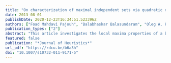 ```yaml
---
title: "On characterization of maximal independent sets via quadratic optimization"
date: 2013-08-01
publishDate: 2020-12-23T16:34:51.523396Z
authors: ["Foad Mahdavi Pajouh", "Balabhaskar Balasundaram", "Oleg A. Prokopyev"]
publication_types: ["2"]
abstract: "This article investigates the local maxima properties of a box-constrained quadratic optimization formulation of the maximum independent set problem in graphs. Theoretical results characterizing binary local maxima in terms of certain induced subgraphs of the given graph are developed. We also consider relations between continuous local maxima of the quadratic formulation and binary local maxima in the Hamming distance-1 and distance-2 neighborhoods. These results are then used to develop an efficient local search algorithm that provides considerable speed-up over a typical local search algorithm for the binary Hamming distance-2 neighborhood."
featured: false
publication: "*Journal of Heuristics*"
url_pdf: "https://rdcu.be/b6a3h"
doi: "10.1007/s10732-011-9171-5"
---
```


